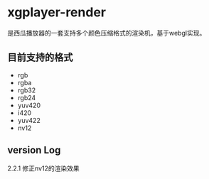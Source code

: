 # xgplayer-render

是西瓜播放器的一套支持多个颜色压缩格式的渲染机，基于webgl实现。

## 目前支持的格式

- rgb
- rgba
- rgb32
- rgb24
- yuv420
- i420
- yuv422
- nv12

## version Log

2.2.1 修正nv12的渲染效果
